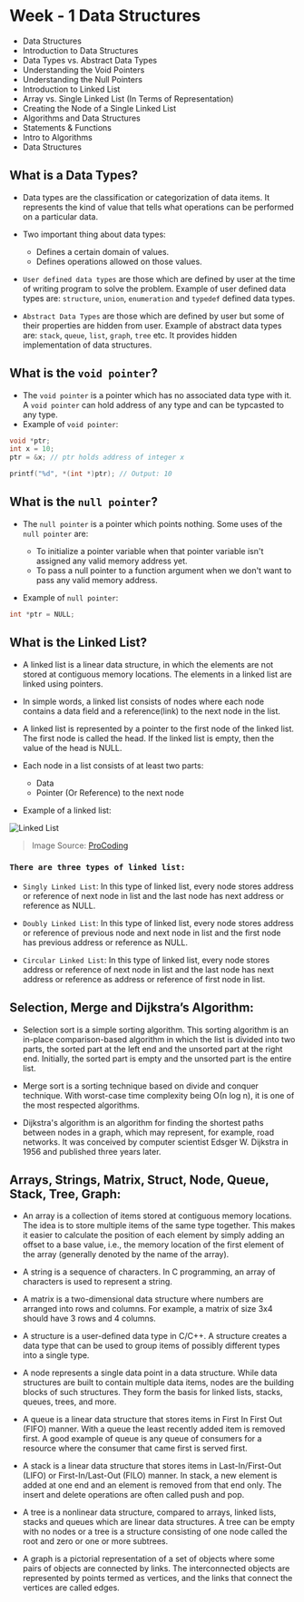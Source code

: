 # Week - 1 Data Structures

- Data Structures
- Introduction to Data Structures
- Data Types vs. Abstract Data Types
- Understanding the Void Pointers
- Understanding the Null Pointers
- Introduction to Linked List
- Array vs. Single Linked List (In Terms of Representation)
- Creating the Node of a Single Linked List
- Algorithms and Data Structures
- Statements & Functions
- Intro to Algorithms
- Data Structures

## What is a Data Types?

- Data types are the classification or categorization of data items. It represents the kind of value that tells what operations can be performed on a particular data.

- Two important thing about data types:

  - Defines a certain domain of values.
  - Defines operations allowed on those values.

- `User defined data types` are those which are defined by user at the time of writing program to solve the problem. Example of user defined data types are: `structure`, `union`, `enumeration` and `typedef` defined data types.

- `Abstract Data Types` are those which are defined by user but some of their properties are hidden from user. Example of abstract data types are: `stack`, `queue`, `list`, `graph`, `tree` etc. It provides hidden implementation of data structures.

## What is the `void pointer`?

- The `void pointer` is a pointer which has no associated data type with it. A `void pointer` can hold address of any type and can be typcasted to any type.
- Example of `void pointer`:

```c
void *ptr;
int x = 10;
ptr = &x; // ptr holds address of integer x

printf("%d", *(int *)ptr); // Output: 10
```

## What is the `null pointer`?

- The `null pointer` is a pointer which points nothing. Some uses of the `null pointer` are:

  - To initialize a pointer variable when that pointer variable isn't assigned any valid memory address yet.
  - To pass a null pointer to a function argument when we don't want to pass any valid memory address.

- Example of `null pointer`:

```c
int *ptr = NULL;
```

## What is the Linked List?

- A linked list is a linear data structure, in which the elements are not stored at contiguous memory locations. The elements in a linked list are linked using pointers.

- In simple words, a linked list consists of nodes where each node contains a data field and a reference(link) to the next node in the list.

- A linked list is represented by a pointer to the first node of the linked list. The first node is called the head. If the linked list is empty, then the value of the head is NULL.

- Each node in a list consists of at least two parts:

  - Data
  - Pointer (Or Reference) to the next node

- Example of a linked list:

![Linked List](https://cdn.procoding.org/datastructures/linkedlist/singly-linked-list/singly-linked-list-insert-at-end.gif)

> Image Source: [ProCoding](https://www.procoding.org/linked-list/)

### `There are three types of linked list:`

- `Singly Linked List`: In this type of linked list, every node stores address or reference of next node in list and the last node has next address or reference as NULL.

- `Doubly Linked List`: In this type of linked list, every node stores address or reference of previous node and next node in list and the first node has previous address or reference as NULL.

- `Circular Linked List`: In this type of linked list, every node stores address or reference of next node in list and the last node has next address or reference as address or reference of first node in list.

## Selection, Merge and Dijkstra’s Algorithm:

- Selection sort is a simple sorting algorithm. This sorting algorithm is an in-place comparison-based algorithm in which the list is divided into two parts, the sorted part at the left end and the unsorted part at the right end. Initially, the sorted part is empty and the unsorted part is the entire list.

- Merge sort is a sorting technique based on divide and conquer technique. With worst-case time complexity being Ο(n log n), it is one of the most respected algorithms.

- Dijkstra's algorithm is an algorithm for finding the shortest paths between nodes in a graph, which may represent, for example, road networks. It was conceived by computer scientist Edsger W. Dijkstra in 1956 and published three years later.

## Arrays, Strings, Matrix, Struct, Node, Queue, Stack, Tree, Graph:

- An array is a collection of items stored at contiguous memory locations. The idea is to store multiple items of the same type together. This makes it easier to calculate the position of each element by simply adding an offset to a base value, i.e., the memory location of the first element of the array (generally denoted by the name of the array).

- A string is a sequence of characters. In C programming, an array of characters is used to represent a string.

- A matrix is a two-dimensional data structure where numbers are arranged into rows and columns. For example, a matrix of size 3x4 should have 3 rows and 4 columns.

- A structure is a user-defined data type in C/C++. A structure creates a data type that can be used to group items of possibly different types into a single type.

- A node represents a single data point in a data structure. While data structures are built to contain multiple data items, nodes are the building blocks of such structures. They form the basis for linked lists, stacks, queues, trees, and more.

- A queue is a linear data structure that stores items in First In First Out (FIFO) manner. With a queue the least recently added item is removed first. A good example of queue is any queue of consumers for a resource where the consumer that came first is served first.

- A stack is a linear data structure that stores items in Last-In/First-Out (LIFO) or First-In/Last-Out (FILO) manner. In stack, a new element is added at one end and an element is removed from that end only. The insert and delete operations are often called push and pop.

- A tree is a nonlinear data structure, compared to arrays, linked lists, stacks and queues which are linear data structures. A tree can be empty with no nodes or a tree is a structure consisting of one node called the root and zero or one or more subtrees.

- A graph is a pictorial representation of a set of objects where some pairs of objects are connected by links. The interconnected objects are represented by points termed as vertices, and the links that connect the vertices are called edges.
